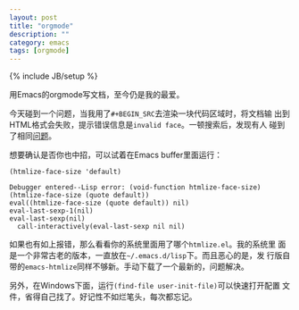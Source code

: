 ```yaml
---
layout: post
title: "orgmode"
description: ""
category: emacs
tags: [orgmode]
---
```

{% include JB/setup %}

用Emacs的orgmode写文档，至今仍是我的最爱。

今天碰到一个问题，当我用了`#+BEGIN_SRC`去渲染一块代码区域时，将文档输
出到HTML格式会失败，提示错误信息是`invalid face`。一顿搜索后，发现有人
碰到了相同[问题](http://permalink.gmane.org/gmane.emacs.orgmode/50808)。

想要确认是否你也中招，可以试着在Emacs buffer里面运行：

~~~
(htmlize-face-size 'default)

Debugger entered--Lisp error: (void-function htmlize-face-size)
(htmlize-face-size (quote default))
eval((htmlize-face-size (quote default)) nil)
eval-last-sexp-1(nil)
eval-last-sexp(nil)
  call-interactively(eval-last-sexp nil nil)
~~~

如果也有如上报错，那么看看你的系统里面用了哪个`htmlize.el`。我的系统里
面是一个非常古老的版本，一直放在`~/.emacs.d/lisp`下。而且恶心的是，发
行版自带的`emacs-htmlize`同样不够新。手动下载了一个最新的，问题解决。

另外，在Windows下面，运行`(find-file user-init-file)`可以快速打开配置
文件，省得自己找了。好记性不如烂笔头，每次都忘记。
